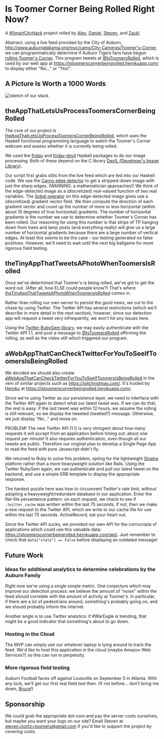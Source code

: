 # Is Toomer Corner Being Rolled Right Now?

A [#SmartCityHack](http://www.global.datafest.net/) project rolled by
[Alex](http://github.com/redxaxder),
[Daniel](http://github.com/friedbrice),
[Steven](http://github.com/StevenClontz),
and [Zack!](http://github.com/ZSarver)

Abstract: using a live feed provided by the City of Auburn,
<http://www.auburnalabama.org/mvc/cams/City-Cameras/Toomer's-Corner>,
we can programmatically determine if Auburn Tigers fans have begun
[rolling Toomer's Corner](http://en.wikipedia.org/wiki/Auburn_University_traditions#Toomer.27s_Corner).
This program tweets at
[@IsToomersRolled](https://twitter.com/IsToomersRolled),
which is used by our web app at
<https://istoomerscornerbeingrolled.herokuapp.com/> to display
either "No..." or "Yes!".

## A Picture Is Worth a 1000 Words

![sketch of our stack](https://istoomerscornerbeingrolledrightnow.github.io/assets/appStackSketch.svg)

## theAppThatLetsUsProcessToomersCornerBeingRolled

The core of our project is
[theAppThatLetsUsProcessToomersCornerBeingRolled][0],
which uses the Haskell functional programming language to watch the
Toomer's Corner webcam and assess whether it is currently being rolled.

[0]: https://github.com/IsToomersCornerBeingRolledRightNow/theAppThatLetsUsProcessToomersCornerBeingRolled

We used the [friday](http://hackage.haskell.org/package/friday) and
[friday-devil](http://hackage.haskell.org/package/friday-devil)
Haskell packages to do our image processing. Both of these depend on the
C library [DevIL (Developer's Image Library)](http://openil.sourceforge.net/).

Our script first grabs stills from the live feed which are
fed into our Haskell code. We use the
[Canny edge detector](https://en.wikipedia.org/wiki/Canny_edge_detector)
to get a stripped-down image with just the sharp edges.
(WARNING: a mathematician approaches!)
We think of the edge-detected image as a (discretized) real-valued
function of two real variables. The
[Sobel operator](https://en.wikipedia.org/wiki/Sobel_operator)
on this edge-detected image gives use a (discretized) gradient vector field.
We then compute the direction of each gradient vector and count up the number
of more or less horizontal (within about 10 degrees of true horizontal) gradients.
The number of horizontal gradients is the number we use to determine whether
Toomer's Corner has been rolled. Our reasoning for using this number
is that strips of TP hanging down from trees and lamp posts
(and everything really) will give us a large number of horizontal gradients because there
are a large number of vertical edges. At least this seems to be the case - our testing
generated no false positives. However, we'll need to wait until the next big ballgame for
more rigorous field testing.

## theTinyAppThatTweetsAPhotoWhenToomersIsRolled

Once we've determined that Toomer's is being rolled, we've got to
get the word out. (After all, how ELSE could people know?)
That's where [theTinyAppThatTweetsAPhotoWhenToomersIsRolled][2]
comes in.

[2]: https://github.com/IsToomersCornerBeingRolledRightNow/theTinyAppThatTweetsAPhotoWhenToomersIsRolled

Rather than rolling our own server to persist the good news, we cut to the
chase by using Twitter. The Twitter API has several restrictions
(which we'll describe in more detail in the next section); however,
since our detection app will request a tweet very infrequently, we won't
hit any issues here.

Using the [Twitter RubyGem library](https://github.com/sferik/twitter),
we may easily authenticate with the Twitter API 1.1, and post a message
to [@IsToomersRolled](https://twitter.com/IsToomersRolled)
affirming the rolling, as well as the video still which triggered our
program.

## aWebAppThatCanCheckTwitterForYouToSeeIfToomersIsBeingRolled

We decided we should also create
[aWebAppThatCanCheckTwitterForYouToSeeIfToomersIsBeingRolled][1]
in the vein of similar projects such as <https://isitchristmas.com/>.
It's hosted by [Heroku](https://heroku.com)
at <https://istoomerscornerbeingrolled.herokuapp.com/>.

[1]: https://github.com/IsToomersCornerBeingRolledRightNow/aWebAppThatCanCheckTwitterForYouToSeeIfToomersIsRolled

Since we're using Twitter as our persistence layer, we need to interface
with the Twitter API again to detect what our latest tweet was. If we
can do that, the rest is easy: if the last tweet was within 12 hours,
we assume the rolling is still relevant, so we display the tweeted (twatted?)
message. Otherwise, we just display "No..." and move on.

PROBLEM! The new Twitter API (1.1) is very stringent about how many
requests it will accept from an application before timing out: about one
request per minute! It also requires authentication, even though all our
tweets are public. Therefore our original plan to develop a Single Page App
to read the feed with pure Javascript didn't fly.

We returned to Ruby to solve this problem, opting for the lightweight
[Sinatra](http://www.sinatrarb.com/) platform rather than a more heavyweight
solution like Rails. Using the Twitter RubyGem again, we can authenticate
and pull our latest tweet on the backend, and use a simple ERB template
to display the appropriate response.

The hardest puzzle here was how to circumvent Twitter's rate limit, without
adopting a heavyweight/redundant database in our application.
Enter the flat-file persentence pattern: on each request, we check to see
if `.twitter_cache` was written within the last 75 seconds. If not,
then we make a new request to the Twitter API, which we write to our
cache file for use within the last 75 seconds. ActiveRecord, eat your heart out.

Since the Twitter API sucks, we provided our own API for the
cornucopia of applications which could use this valuable data:
<https://istoomerscornerbeingrolled.herokuapp.com/api/>. Just remember
to check that `data["stale"] == False` before displaying an outdated
message!


## Future Work

### Ideas for additional analytics to determine celebrations by the Auburn Family

Right now we're using a single simple metric. One conjecture which may improve
our detection process: we believe the amount of "noise" within the feed
should correlate with the amount of activity at Toomer's. In particular,
if there are a lot of pedestrians around, something's probably going on, and
we should probably inform the internet.

Another angle is to use Twitter analytics: if #WarEagle is trending, that
might be a good indicator that something's about to go down.

### Hosting in the Cloud

The MVP can simply use our whatever laptop is lying around to track the feed.
We'd like to host this application in the cloud (maybe Amazon Web Services?)
so this can run in perpetuity.

### More rigorous field testing

Auburn Football faces off against Louisville on September 5 in Atlanta.
With any luck, we'll get our first real field test then. (If not before...
don't bring me down, [Bruce](http://en.wikipedia.org/wiki/Bruce_Pearl)!)


## Sponsorship

We could grab the appropriate dot-com and pay the server costs ourselves,
but maybe you want your logo on our site? Email Steven at
<steven.clontz+toomers@gmail.com> if you'd like to support the project
by covering costs.
